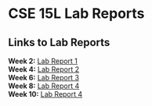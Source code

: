 # CSE 15L Lab Reports
## Links to Lab Reports

**Week 2:** [Lab Report 1](lab-report-1-week-2.md) \
**Week 4:** [Lab Report 2](lab-report-2-week-4.md) \
**Week 6:** [Lab Report 3](lab-report-3-week-6.md) \
**Week 8:** [Lab Report 4](lab-report-4-week-8.md) \
**Week 10:** [Lab Report 4](lab-report-5-week-10.md)
